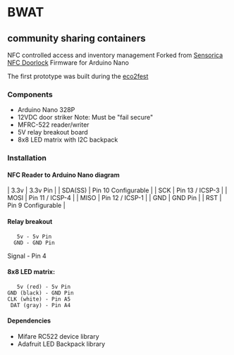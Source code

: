 # BWAT
## community sharing containers 

NFC controlled access and inventory management
Forked from [Sensorica NFC Doorlock](https://github.com/Sensorica/NFC_doorlock)
Firmware for Arduino Nano

The first prototype was built during the [eco2fest](eco2fest.com)

### Components

* Arduino Nano 328P
* 12VDC door striker Note: Must be "fail secure"
* MFRC-522 reader/writer 
* 5V relay breakout board
* 8x8 LED matrix with I2C backpack

### Installation

#### NFC Reader to Arduino Nano diagram
 |    3.3v | 3.3v Pin            |
 | SDA(SS) | Pin 10 Configurable |
 |     SCK | Pin 13 / ICSP-3     |
 |    MOSI | Pin 11 / ICSP-4     |
 |    MISO | Pin 12 / ICSP-1     |
 |     GND | GND Pin             |
 |     RST | Pin 9 Configurable  |
	  
#### Relay breakout
       5v - 5v Pin
      GND - GND Pin
   Signal - Pin 4
   
   
#### 8x8 LED matrix:
       5v (red) - 5v Pin
    GND (black) - GND Pin
    CLK (white) - Pin A5
     DAT (gray) - Pin A4
     
    
  
  
#### Dependencies 

- Mifare RC522 device library
- Adafruit LED Backpack library
